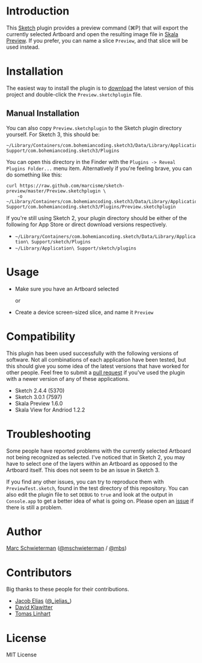 # Introduction

This [Sketch](http://bohemiancoding.com/sketch) plugin provides a preview
command (⌘P) that will export the currently selected Artboard and open the
resulting image file in [Skala Preview](http://bjango.com/mac/skalapreview). If
you prefer, you can name a slice `Preview`, and that slice will be used instead.

# Installation

The easiest way to install the plugin is to
[download](https://github.com/marcisme/sketch-preview/archive/master.zip) the
latest version of this project and double-click the `Preview.sketchplugin` file.

## Manual Installation

You can also copy `Preview.sketchplugin` to the Sketch plugin directory
yourself. For Sketch 3, this should be:

```
~/Library/Containers/com.bohemiancoding.sketch3/Data/Library/Application\ Support/com.bohemiancoding.sketch3/Plugins
```

You can open this directory in the Finder with the `Plugins -> Reveal Plugins
Folder...` menu item. Alternatively if you're feeling brave, you can do
something like this:

```
curl https://raw.github.com/marcisme/sketch-preview/master/Preview.sketchplugin \
    -o ~/Library/Containers/com.bohemiancoding.sketch3/Data/Library/Application\ Support/com.bohemiancoding.sketch3/Plugins/Preview.sketchplugin
```

If you're still using Sketch 2, your plugin directory should be either of the
following for App Store or direct download versions respectively.

* `~/Library/Containers/com.bohemiancoding.sketch/Data/Library/Application\ Support/sketch/Plugins`
* `~/Library/Application\ Support/sketch/plugins`

# Usage

* Make sure you have an Artboard selected

    or

* Create a device screen-sized slice, and name it `Preview`

# Compatibility

This plugin has been used successfully with the following versions of software.
Not all combinations of each application have been tested, but this should give
you some idea of the latest versions that have worked for other people. Feel
free to submit a [pull request](https://github.com/marcisme/sketch-preview/compare/)
if you've used the plugin with a newer version of any of these applications.

* Sketch 2.4.4 (5370)
* Sketch 3.0.1 (7597)
* Skala Preview 1.6.0
* Skala View for Andriod 1.2.2

# Troubleshooting

Some people have reported problems with the currently selected Artboard not
being recognized as selected. I've noticed that in Sketch 2, you may have to
select one of the layers within an Artboard as opposed to the Artboard itself.
This does not seem to be an issue in Sketch 3.

If you find any other issues, you can try to reproduce them with
`PreviewTest.sketch`, found in the test directory of this repository. You can
also edit the plugin file to set `DEBUG` to `true` and look at the output in
`Console.app` to get a better idea of what is going on. Please open an
[issue](https://github.com/marcisme/sketch-preview/issues/new) if there is still
a problem.

# Author

[Marc Schwieterman](https://github.com/marcisme) ([@mschwieterman](https://twitter.com/mschwieterman) / [@mbs](https://app.net/mbs))

# Contributors

Big thanks to these people for their contributions.

* [Jacob Elias](https://github.com/jelias) ([@\_jelias\_](https://twitter.com/_jelias_))
* [David Klawitter](https://github.com/davidklaw)
* [Tomas Linhart](https://github.com/TomasLinhart)

# License

MIT License
